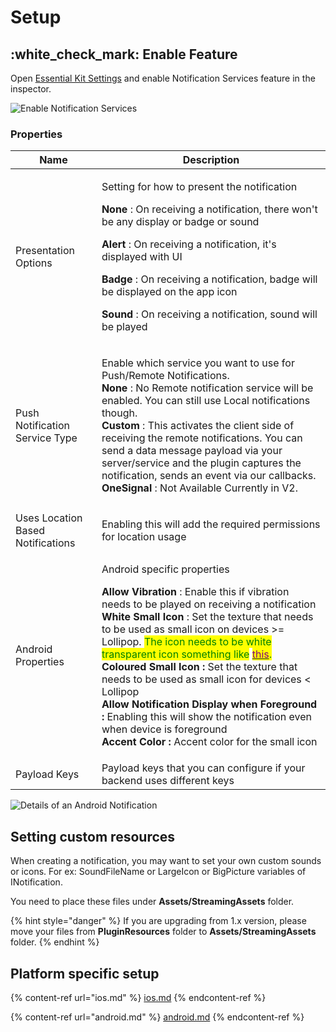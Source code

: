 # Setup

## :white\_check\_mark: Enable Feature

Open [Essential Kit Settings](../../../plugin-overview/settings.md) and enable Notification Services feature in the inspector.

![Enable Notification Services](../../../.gitbook/assets/EnableNotificationServices.gif)

### Properties

| Name                              | Description                                                                                                                                                                                                                                                                                                                                                                                                                                                                                                                                                                                                                                                                                                                                                                                                                                                                                                                                                                                           |
| --------------------------------- | ----------------------------------------------------------------------------------------------------------------------------------------------------------------------------------------------------------------------------------------------------------------------------------------------------------------------------------------------------------------------------------------------------------------------------------------------------------------------------------------------------------------------------------------------------------------------------------------------------------------------------------------------------------------------------------------------------------------------------------------------------------------------------------------------------------------------------------------------------------------------------------------------------------------------------------------------------------------------------------------------------- |
| Presentation Options              | <p>Setting for how to present the notification</p><p><strong>None</strong> : On receiving a notification, there won't be any display or badge or sound</p><p><strong>Alert</strong> : On receiving a notification, it's displayed with UI</p><p><strong>Badge</strong> : On receiving a notification, badge will be displayed on the app icon</p><p><strong>Sound</strong> : On receiving a notification, sound will be played</p>                                                                                                                                                                                                                                                                                                                                                                                                                                                                                                                                                                    |
| Push Notification Service Type    | <p>Enable which service you want to use for Push/Remote Notifications.<br><strong>None</strong> : No Remote notification service will be enabled. You can still use Local notifications though.<br><strong>Custom</strong> : This activates the client side of receiving the remote notifications. You can send a data message payload via your server/service and the plugin captures the notification, sends an event via our callbacks.<br><strong>OneSignal</strong> : Not Available Currently in V2.</p>                                                                                                                                                                                                                                                                                                                                                                                                                                                                                         |
|                                   |                                                                                                                                                                                                                                                                                                                                                                                                                                                                                                                                                                                                                                                                                                                                                                                                                                                                                                                                                                                                       |
| Uses Location Based Notifications | Enabling this will add the required permissions for location usage                                                                                                                                                                                                                                                                                                                                                                                                                                                                                                                                                                                                                                                                                                                                                                                                                                                                                                                                    |
| Android Properties                | <p>Android specific properties</p><p><strong>Allow Vibration</strong> : Enable this if vibration needs to be played on receiving a notification<br><strong>White Small Icon</strong> : Set the texture that needs to be used as small icon on devices >= Lollipop. <mark style="color:green;">The icon needs to be white transparent icon something like</mark> <a href="https://romannurik.github.io/AndroidAssetStudio/icons-notification.html#source.type=clipart&#x26;source.clipart=ac_unit&#x26;source.space.trim=1&#x26;source.space.pad=0&#x26;name=ic_stat_ac_unit"><mark style="color:purple;">this</mark></a><mark style="color:green;">.</mark><br><strong>Coloured Small Icon :</strong> Set the texture that needs to be used as small icon for devices &#x3C; Lollipop<br><strong>Allow Notification Display when Foreground :</strong> Enabling this will show the notification even when device is foreground<br><strong>Accent Color :</strong> Accent color for the small icon</p> |
| Payload Keys                      | Payload keys that you can configure if your backend uses different keys                                                                                                                                                                                                                                                                                                                                                                                                                                                                                                                                                                                                                                                                                                                                                                                                                                                                                                                               |

![Details of an Android Notification](<../../../.gitbook/assets/AndroidNotification Details.png>)

## Setting custom resources

When creating a notification, you may want to set your own custom sounds or icons. For ex: SoundFileName or LargeIcon or BigPicture variables of INotification.

You need to place these files under **Assets/StreamingAssets** folder.

{% hint style="danger" %}
If you are upgrading from 1.x version, please move your files from **PluginResources** folder to **Assets/StreamingAssets** folder.
{% endhint %}

## Platform specific setup

{% content-ref url="ios.md" %}
[ios.md](ios.md)
{% endcontent-ref %}

{% content-ref url="android.md" %}
[android.md](android.md)
{% endcontent-ref %}








